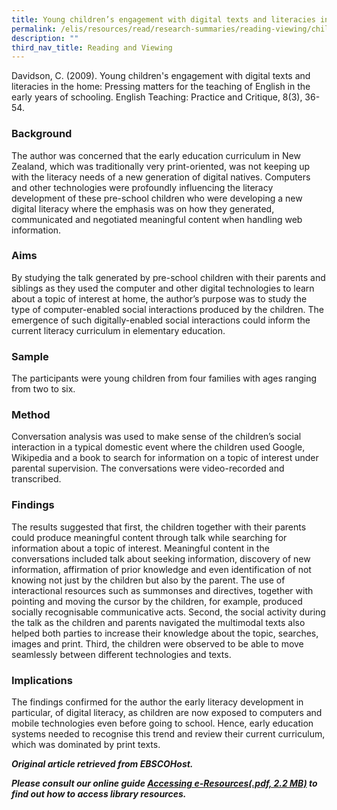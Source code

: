 ```yaml
---
title: Young children’s engagement with digital texts and literacies in the home
permalink: /elis/resources/read/research-summaries/reading-viewing/children-engagement-digital-texts-literacies/
description: ""
third_nav_title: Reading and Viewing
---
```

Davidson, C. (2009). Young children's engagement with digital texts and literacies in the home: Pressing matters for the teaching of English in the early years of schooling. English Teaching: Practice and Critique, 8(3), 36-54.

### Background

The author was concerned that the early education curriculum in New Zealand, which was traditionally very print-oriented, was not keeping up with the literacy needs of a new generation of digital natives. Computers and other technologies were profoundly influencing the literacy development of these pre-school children who were developing a new digital literacy where the emphasis was on how they generated, communicated and negotiated meaningful content when handling web information.  
  
### Aims

By studying the talk generated by pre-school children with their parents and siblings as they used the computer and other digital technologies to learn about a topic of interest at home, the author’s purpose was to study the type of computer-enabled social interactions produced by the children. The emergence of such digitally-enabled social interactions could inform the current literacy curriculum in elementary education.  
  
### Sample

The participants were young children from four families with ages ranging from two to six.  
  
### Method

Conversation analysis was used to make sense of the children’s social interaction in a typical domestic event where the children used Google, Wikipedia and a book to search for information on a topic of interest under parental supervision. The conversations were video-recorded and transcribed.  
  
### Findings

The results suggested that first, the children together with their parents could produce meaningful content through talk while searching for information about a topic of interest. Meaningful content in the conversations included talk about seeking information, discovery of new information, affirmation of prior knowledge and even identification of not knowing not just by the children but also by the parent. The use of interactional resources such as summonses and directives, together with pointing and moving the cursor by the children, for example, produced socially recognisable communicative acts. Second, the social activity during the talk as the children and parents navigated the multimodal texts also helped both parties to increase their knowledge about the topic, searches, images and print. Third, the children were observed to be able to move seamlessly between different technologies and texts.  
  
### Implications

The findings confirmed for the author the early literacy development in particular, of digital literacy, as children are now exposed to computers and mobile technologies even before going to school. Hence, early education systems needed to recognise this trend and review their current curriculum, which was dominated by print texts.  
  
_**Original article retrieved from EBSCOHost.**_  

**_Please consult our online guide [Accessing e-Resources(.pdf, 2.2 MB)](https://academyofsingaporeteachers-moe-edu-sg-admin.cwp.sg/elis/resources/read/research-summaries/reading-and-viewing/18e45074-6b1b-4ac7-811f-1a8da16c4f81 "Accessing e-Resources") to find out how to access library resources._**